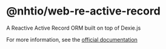 # @nhtio/web-re-active-record

A Reactive Active Record ORM built on top of Dexie.js

For more information, see the [official documentation](https://web-re-active-record.nht.io)
